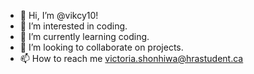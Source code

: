 - 👋 Hi, I’m @vikcy10!
- 👀 I’m interested in coding.
- 🌱 I’m currently learning coding. 
- 💞️ I’m looking to collaborate on projects.
- 📫 How to reach me victoria.shonhiwa@hrastudent.ca

<!---
vikcy10/vikcy10 is a ✨ special ✨ repository because its `README.md` (this file) appears on your GitHub profile.
You can click the Preview link to take a look at your changes.
--->
